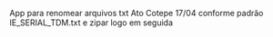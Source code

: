 App para renomear arquivos txt Ato Cotepe 17/04 conforme padrão IE_SERIAL_TDM.txt e zipar logo em seguida
